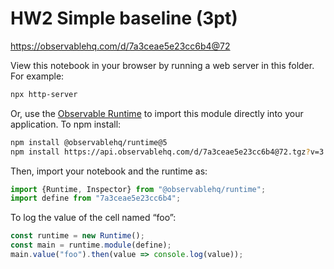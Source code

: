 # HW2 Simple baseline (3pt)

https://observablehq.com/d/7a3ceae5e23cc6b4@72

View this notebook in your browser by running a web server in this folder. For
example:

~~~sh
npx http-server
~~~

Or, use the [Observable Runtime](https://github.com/observablehq/runtime) to
import this module directly into your application. To npm install:

~~~sh
npm install @observablehq/runtime@5
npm install https://api.observablehq.com/d/7a3ceae5e23cc6b4@72.tgz?v=3
~~~

Then, import your notebook and the runtime as:

~~~js
import {Runtime, Inspector} from "@observablehq/runtime";
import define from "7a3ceae5e23cc6b4";
~~~

To log the value of the cell named “foo”:

~~~js
const runtime = new Runtime();
const main = runtime.module(define);
main.value("foo").then(value => console.log(value));
~~~
